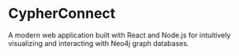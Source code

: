 # CypherConnect

A modern web application built with React and Node.js for intuitively visualizing and interacting with Neo4j graph databases.
